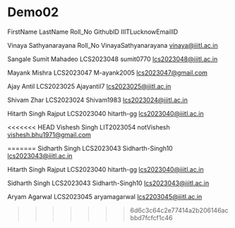 # Demo02

FirstName LastName Roll_No GithubID IIITLucknowEmailID

Vinaya Sathyanarayana Roll_No VinayaSathyanarayana vinaya@iiitl.ac.in 

Sangale Sumit Mahadeo  LCS2023048  sumit0770       lcs2023048@iiitl.ac.in

Mayank Mishra LCS2023047 M-ayank2005 lcs2023047@gmail.com

Ajay Antil LCS2023025 Ajayantil7 lcs2023025@iiitl.ac.in

Shivam Zhar LCS2023024 Shivam1983 lcs2023024@iiitl.ac.in

Hitarth Singh Rajput LCS2023040 hitarth-gg lcs2023040@iiitl.ac.in

<<<<<<< HEAD
Vishesh Singh LIT2023054 notVishesh vishesh.bhu1971@gmail.com

=======
Sidharth Singh LCS2023043 Sidharth-Singh10  lcs2023043@iiitl.ac.in


Hitarth Singh Rajput LCS2023040 hitarth-gg lcs2023040@iiitl.ac.in

Sidharth Singh LCS2023043 Sidharth-Singh10  lcs2023043@iiitl.ac.in


Aryam Agarwal LCS2023045 aryamagarwal lcs2203045@iiitl.ac.in
>>>>>>> 6d6c3c64c2e77414a2b206146acbbd7fcfcf1c46
